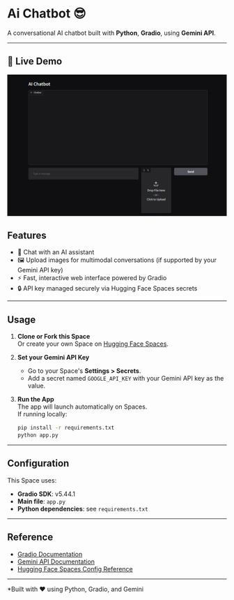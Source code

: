 
# Ai Chatbot 😎

A conversational AI chatbot built with **Python**, **Gradio**, using **Gemini API**.

---

## 🚀 Live Demo

[![Open in Spaces](demo.png)](https://huggingface.co/spaces/gonzalez16/ai_chatbot)


## Features

- 💬 Chat with an AI assistant
- 🖼️ Upload images for multimodal conversations (if supported by your Gemini API key)
- ⚡ Fast, interactive web interface powered by Gradio
- 🔒 API key managed securely via Hugging Face Spaces secrets

---

## Usage

1. **Clone or Fork this Space**  
   Or create your own Space on [Hugging Face Spaces](https://huggingface.co/spaces).

2. **Set your Gemini API Key**  
   - Go to your Space's **Settings > Secrets**.
   - Add a secret named `GOOGLE_API_KEY` with your Gemini API key as the value.

3. **Run the App**  
   The app will launch automatically on Spaces.  
   If running locally:
   ```bash
   pip install -r requirements.txt
   python app.py
   ```

---

## Configuration

This Space uses:

- **Gradio SDK**: v5.44.1
- **Main file**: `app.py`
- **Python dependencies**: see `requirements.txt`

---

## Reference

- [Gradio Documentation](https://www.gradio.app/docs/)
- [Gemini API Documentation](https://ai.google.dev/)
- [Hugging Face Spaces Config Reference](https://huggingface.co/docs/hub/spaces-config-reference)

---


*Built with ❤️ using Python, Gradio, and Gemini


